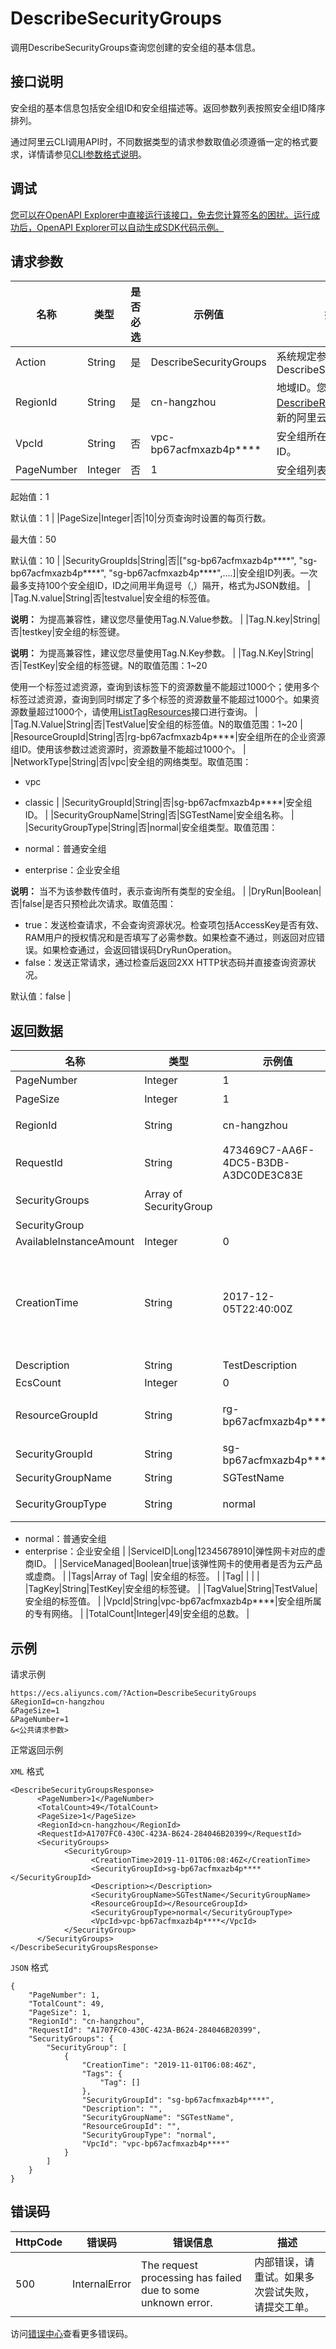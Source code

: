 # DescribeSecurityGroups

调用DescribeSecurityGroups查询您创建的安全组的基本信息。

## 接口说明

安全组的基本信息包括安全组ID和安全组描述等。返回参数列表按照安全组ID降序排列。

通过阿里云CLI调用API时，不同数据类型的请求参数取值必须遵循一定的格式要求，详情请参见[CLI参数格式说明](~~110340~~)。

## 调试

[您可以在OpenAPI Explorer中直接运行该接口，免去您计算签名的困扰。运行成功后，OpenAPI Explorer可以自动生成SDK代码示例。](https://api.aliyun.com/#product=Ecs&api=DescribeSecurityGroups&type=RPC&version=2014-05-26)

## 请求参数

|名称|类型|是否必选|示例值|描述|
|--|--|----|---|--|
|Action|String|是|DescribeSecurityGroups|系统规定参数。取值：DescribeSecurityGroups |
|RegionId|String|是|cn-hangzhou|地域ID。您可以调用[DescribeRegions](~~25609~~)查看最新的阿里云地域列表。 |
|VpcId|String|否|vpc-bp67acfmxazb4p\*\*\*\*|安全组所在的专有网络ID。 |
|PageNumber|Integer|否|1|安全组列表的页码。

 起始值：1

 默认值：1 |
|PageSize|Integer|否|10|分页查询时设置的每页行数。

 最大值：50

 默认值：10 |
|SecurityGroupIds|String|否|\["sg-bp67acfmxazb4p\*\*\*\*", "sg-bp67acfmxazb4p\*\*\*\*", "sg-bp67acfmxazb4p\*\*\*\*",....\]|安全组ID列表。一次最多支持100个安全组ID，ID之间用半角逗号（,）隔开，格式为JSON数组。 |
|Tag.N.value|String|否|testvalue|安全组的标签值。

 **说明：** 为提高兼容性，建议您尽量使用Tag.N.Value参数。 |
|Tag.N.key|String|否|testkey|安全组的标签键。

 **说明：** 为提高兼容性，建议您尽量使用Tag.N.Key参数。 |
|Tag.N.Key|String|否|TestKey|安全组的标签键。N的取值范围：1~20

 使用一个标签过滤资源，查询到该标签下的资源数量不能超过1000个；使用多个标签过滤资源，查询到同时绑定了多个标签的资源数量不能超过1000个。如果资源数量超过1000个，请使用[ListTagResources](~~110425~~)接口进行查询。 |
|Tag.N.Value|String|否|TestValue|安全组的标签值。N的取值范围：1~20 |
|ResourceGroupId|String|否|rg-bp67acfmxazb4p\*\*\*\*|安全组所在的企业资源组ID。使用该参数过滤资源时，资源数量不能超过1000个。 |
|NetworkType|String|否|vpc|安全组的网络类型。取值范围：

 -   vpc
-   classic |
|SecurityGroupId|String|否|sg-bp67acfmxazb4p\*\*\*\*|安全组ID。 |
|SecurityGroupName|String|否|SGTestName|安全组名称。 |
|SecurityGroupType|String|否|normal|安全组类型。取值范围：

 -   normal：普通安全组
-   enterprise：企业安全组

**说明：** 当不为该参数传值时，表示查询所有类型的安全组。 |
|DryRun|Boolean|否|false|是否只预检此次请求。取值范围：

 -   true：发送检查请求，不会查询资源状况。检查项包括AccessKey是否有效、RAM用户的授权情况和是否填写了必需参数。如果检查不通过，则返回对应错误。如果检查通过，会返回错误码DryRunOperation。
-   false：发送正常请求，通过检查后返回2XX HTTP状态码并直接查询资源状况。

 默认值：false |

## 返回数据

|名称|类型|示例值|描述|
|--|--|---|--|
|PageNumber|Integer|1|当前页码。 |
|PageSize|Integer|1|每页行数。 |
|RegionId|String|cn-hangzhou|安全组所属地域ID |
|RequestId|String|473469C7-AA6F-4DC5-B3DB-A3DC0DE3C83E|请求ID。 |
|SecurityGroups|Array of SecurityGroup| |安全组信息集合。 |
|SecurityGroup| | | |
|AvailableInstanceAmount|Integer|0| |
|CreationTime|String|2017-12-05T22:40:00Z|创建时间。按照[ISO8601](~~25696~~)标准表示，并需要使用UTC时间。格式为：yyyy-MM-ddThh:mmZ。 |
|Description|String|TestDescription|描述信息。 |
|EcsCount|Integer|0| |
|ResourceGroupId|String|rg-bp67acfmxazb4p\*\*\*\*|安全组所在的企业资源组ID。 |
|SecurityGroupId|String|sg-bp67acfmxazb4p\*\*\*\*|安全组ID。 |
|SecurityGroupName|String|SGTestName|安全组名称。 |
|SecurityGroupType|String|normal|安全组类型。可能值：

 -   normal：普通安全组
-   enterprise：企业安全组 |
|ServiceID|Long|12345678910|弹性网卡对应的虚商ID。 |
|ServiceManaged|Boolean|true|该弹性网卡的使用者是否为云产品或虚商。 |
|Tags|Array of Tag| |安全组的标签。 |
|Tag| | | |
|TagKey|String|TestKey|安全组的标签键。 |
|TagValue|String|TestValue|安全组的标签值。 |
|VpcId|String|vpc-bp67acfmxazb4p\*\*\*\*|安全组所属的专有网络。 |
|TotalCount|Integer|49|安全组的总数。 |

## 示例

请求示例

```
https://ecs.aliyuncs.com/?Action=DescribeSecurityGroups
&RegionId=cn-hangzhou
&PageSize=1
&PageNumber=1
&<公共请求参数>
```

正常返回示例

`XML` 格式

```
<DescribeSecurityGroupsResponse>
      <PageNumber>1</PageNumber>
      <TotalCount>49</TotalCount>
      <PageSize>1</PageSize>
      <RegionId>cn-hangzhou</RegionId>
      <RequestId>A1707FC0-430C-423A-B624-284046B20399</RequestId>
      <SecurityGroups>
            <SecurityGroup>
                  <CreationTime>2019-11-01T06:08:46Z</CreationTime>
                  <SecurityGroupId>sg-bp67acfmxazb4p****</SecurityGroupId>
                  <Description></Description>
                  <SecurityGroupName>SGTestName</SecurityGroupName>
                  <ResourceGroupId></ResourceGroupId>
                  <SecurityGroupType>normal</SecurityGroupType>
                  <VpcId>vpc-bp67acfmxazb4p****</VpcId>
            </SecurityGroup>
      </SecurityGroups>
</DescribeSecurityGroupsResponse>
```

`JSON` 格式

```
{
	"PageNumber": 1,
	"TotalCount": 49,
	"PageSize": 1,
	"RegionId": "cn-hangzhou",
	"RequestId": "A1707FC0-430C-423A-B624-284046B20399",
	"SecurityGroups": {
		"SecurityGroup": [
			{
				"CreationTime": "2019-11-01T06:08:46Z",
				"Tags": {
					"Tag": []
				},
				"SecurityGroupId": "sg-bp67acfmxazb4p****",
				"Description": "",
				"SecurityGroupName": "SGTestName",
				"ResourceGroupId": "",
				"SecurityGroupType": "normal",
				"VpcId": "vpc-bp67acfmxazb4p****"
			}
		]
	}
}
```

## 错误码

|HttpCode|错误码|错误信息|描述|
|--------|---|----|--|
|500|InternalError|The request processing has failed due to some unknown error.|内部错误，请重试。如果多次尝试失败，请提交工单。|

访问[错误中心](https://error-center.aliyun.com/status/product/Ecs)查看更多错误码。

